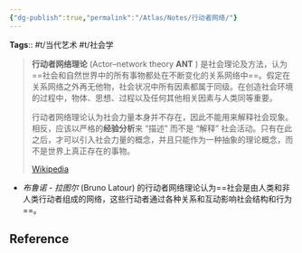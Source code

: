 ```yaml
---
{"dg-publish":true,"permalink":"/Atlas/Notes/行动者网络/"}
---
```


**Tags**:: #t/当代艺术 #t/社会学

> **行动者网络理论** (Actor–network theory **ANT** ) 是社会理论及方法，认为==社会和自然世界中的所有事物都处在不断变化的关系网络中==。假定在关系网络之外再无他物，社会状况中所有因素都属于同级。在创造社会环境的过程中，物体、思想、过程以及任何其他相关因素与人类同等重要。
>
>行动者网络理论认为社会力量本身并不存在，因此不能用来解释社会现象。相反，应该以严格的**经验分析**来 “描述” 而不是 “解释” 社会活动。只有在此之后，才可以引入社会力量的概念，并且只能作为一种抽象的理论概念，而不是世界上真正存在的事物。
>
> [Wikipedia](https://en.wikipedia.org/wiki/Actor%E2%80%93network_theory)

- *布鲁诺 - 拉图尔* (Bruno Latour) 的行动者网络理论认为==社会是由人类和非人类行动者组成的网络，这些行动者通过各种关系和互动影响社会结构和行为==。

## Reference
